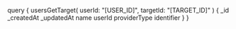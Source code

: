 query {
    usersGetTarget(
        userId: "[USER_ID]",
        targetId: "[TARGET_ID]"
    ) {
        _id
        _createdAt
        _updatedAt
        name
        userId
        providerType
        identifier
    }
}
